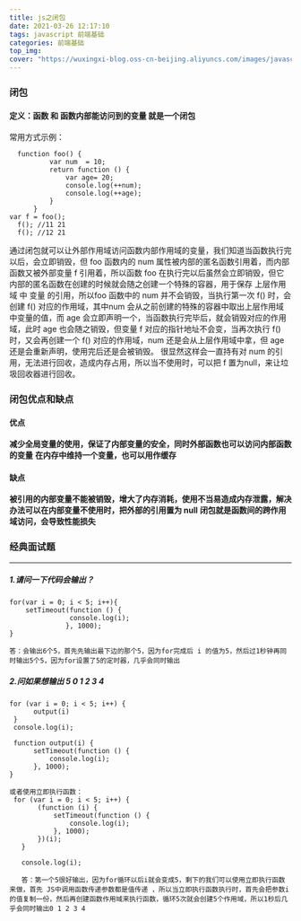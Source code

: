 ```yaml
---
title: js之闭包
date: 2021-03-26 12:17:10
tags: javascript 前端基础
categories: 前端基础
top_img:
cover: "https://wuxingxi-blog.oss-cn-beijing.aliyuncs.com/images/javascript.jpeg"
---
```


### 闭包

#### 定义：函数 和 函数内部能访问到的变量 就是一个闭包

常用方式示例：

```
  function foo() {
          var num  = 10;
          return function () {
              var age= 20;
              console.log(++num);
              console.log(++age);
          }
      }
var f = foo();
  f(); //11 21
  f(); //12 21
```

 通过闭包就可以让外部作用域访问函数内部作用域的变量，我们知道当函数执行完以后，会立即销毁，但 foo 函数内的 num 属性被内部的匿名函数引用着，而内部函数又被外部变量 f 引用着，所以函数 foo 在执行完以后虽然会立即销毁，但它内部的匿名函数在创建的时候就会随之创建一个特殊的容器，用于保存 上层作用域 中 变量 的引用，所以foo 函数中的 num 并不会销毁，当执行第一次 f() 时，会创建 f() 对应的作用域，其中num 会从之前创建的特殊的容器中取出上层作用域中变量的值，而 age 会立即声明一个，当函数执行完毕后，就会销毁对应的作用域，此时 age 也会随之销毁，但变量 f 对应的指针地址不会变，当再次执行 f() 时，又会再创建一个 f() 对应的作用域，num 还是会从上层作用域中拿，但 age 还是会重新声明，使用完后还是会被销毁。
很显然这样会一直持有对 num 的引用，无法进行回收，造成内存占用，所以当不使用时，可以把 f 置为null，来让垃圾回收器进行回收。

### 闭包优点和缺点

#### 优点

**减少全局变量的使用，保证了内部变量的安全，同时外部函数也可以访问内部函数的变量**
**在内存中维持一个变量，也可以用作缓存**

#### 缺点

**被引用的内部变量不能被销毁，增大了内存消耗，使用不当易造成内存泄露，解决办法可以在内部变量不使用时，把外部的引用置为 null**
**闭包就是函数间的跨作用域访问，会导致性能损失**

### 经典面试题

------

##### 1.请问一下代码会输出？

```
for(var i = 0; i < 5; i++){
    setTimeout(function () {
               console.log(i);
              }, 1000);
}

答：会输出6个5，首先先输出最下边的那个5，因为for完成后 i 的值为5，然后过1秒钟再同时输出5个5，因为for设置了5的定时器，几乎会同时输出
```

##### 2.**问如果想输出 5 0 1 2 3 4**

```
for (var i = 0; i < 5; i++) {
      output(i)
 }
 console.log(i);

 function output(i) {
      setTimeout(function () {
          console.log(i);
      }, 1000);
}

或者使用立即执行函数：
 for (var i = 0; i < 5; i++) {
       (function (i) {
           setTimeout(function () {
               console.log(i);
           }, 1000);
       })(i);
   }
   
   console.log(i);
   
   答：第一个5很好输出，因为for循环以后i就会变成5，剩下的我们可以使用立即执行函数来做，首先 JS中调用函数传递参数都是值传递 ，所以当立即执行函数执行时，首先会把参数i的值复制一份，然后再创建函数作用域来执行函数，循环5次就会创建5个作用域，所以1秒后几乎会同时输出0 1 2 3 4
```
